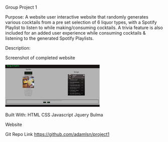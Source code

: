 Group Project 1

Purpose:
A website user interactive website that randomly generates various cocktails from a pre set selection of 6 liquor types, with a Spotify Playlist to listen to while making/consuming cocktails. A trivia feature is also included for an added user experience while consuming cocktails & listening to the generated Spotify Playlists. 

Description:


Screenshot of completed website

<img src="https://github.com/adamlsn/project1/blob/develop/images/Group-project.png" width="300">

Built With:
HTML
CSS
Javascript
Jquery
Bulma


Website


Git Repo Link
https://github.com/adamlsn/project1
